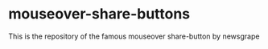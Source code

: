 mouseover-share-buttons
=======================

This is the repository of the famous mouseover share-button by newsgrape
